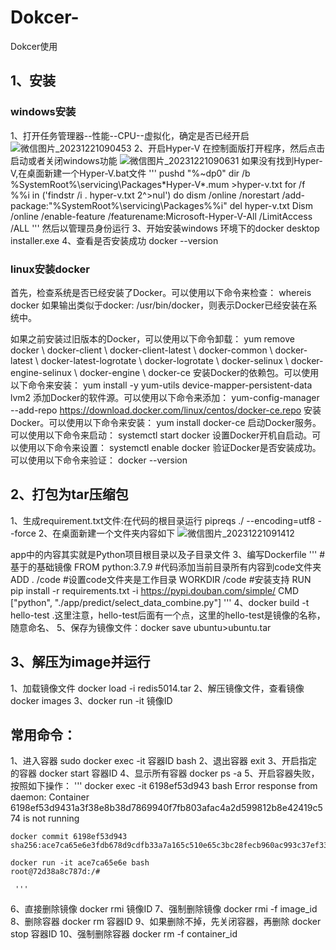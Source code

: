 # Dokcer-
Dokcer使用
## 1、安装
### windows安装
  1、打开任务管理器--性能--CPU--虚拟化，确定是否已经开启
  ![微信图片_20231221090453](https://github.com/waallf/Dokcer-/assets/30369148/9521e126-5e87-4155-ac06-8cb956ed8782)
  2、开启Hyper-V
  在控制面版打开程序，然后点击启动或者关闭windows功能  ![微信图片_20231221090631](https://github.com/waallf/Dokcer-/assets/30369148/c743288b-6fc8-416d-a6ac-284461e14982)
 如果没有找到Hyper-V,在桌面新建一个Hyper-V.bat文件
 '''
 pushd "%~dp0"
 dir /b %SystemRoot%\servicing\Packages\*Hyper-V*.mum >hyper-v.txt
 for /f %%i in ('findstr /i . hyper-v.txt 2^>nul') do dism /online /norestart /add-package:"%SystemRoot%\servicing\Packages\%%i"
 del hyper-v.txt
 Dism /online /enable-feature /featurename:Microsoft-Hyper-V-All /LimitAccess /ALL
 '''
 然后以管理员身份运行
 3、开始安装windows 环境下的docker desktop installer.exe
 4、查看是否安装成功 docker --version
### linux安装docker
首先，检查系统是否已经安装了Docker。可以使用以下命令来检查：
whereis docker
如果输出类似于docker: /usr/bin/docker，则表示Docker已经安装在系统中。

如果之前安装过旧版本的Docker，可以使用以下命令卸载：
yum remove docker \ docker-client \ docker-client-latest \ docker-common \ docker-latest \ docker-latest-logrotate \ docker-logrotate \ docker-selinux \ docker-engine-selinux \ docker-engine \ docker-ce
安装Docker的依赖包。可以使用以下命令来安装：
yum install -y yum-utils device-mapper-persistent-data lvm2
添加Docker的软件源。可以使用以下命令来添加：
yum-config-manager --add-repo https://download.docker.com/linux/centos/docker-ce.repo
安装Docker。可以使用以下命令来安装：
yum install docker-ce
启动Docker服务。可以使用以下命令来启动：
systemctl start docker
设置Docker开机自启动。可以使用以下命令来设置：
systemctl enable docker
验证Docker是否安装成功。可以使用以下命令来验证：
docker --version
## 2、打包为tar压缩包
  1、生成requirement.txt文件:在代码的根目录运行 pipreqs ./ --encoding=utf8 --force
  2、在桌面新建一个文件夹内容如下
  ![微信图片_20231221091412](https://github.com/waallf/Dokcer-/assets/30369148/060998da-f26d-450a-90e8-35330e6659a3)

   app中的内容其实就是Python项目根目录以及子目录文件
  3、编写Dockerfile
  '''
  #基于的基础镜像
  FROM python:3.7.9
  #代码添加当前目录所有内容到code文件夹
  ADD . /code
  #设置code文件夹是工作目录
  WORKDIR /code
  #安装支持
  RUN pip install -r requirements.txt -i https://pypi.douban.com/simple/
  CMD ["python", "./app/predict/select_data_combine.py"]
  '''
  4、docker build -t hello-test .这里注意，hello-test后面有一个点，这里的hello-test是镜像的名称，随意命名、
  5、保存为镜像文件：docker save ubuntu>ubuntu.tar
  
## 3、解压为image并运行
  1、加载镜像文件 docker load -i redis5014.tar
  2、解压镜像文件，查看镜像 docker images
  3、docker run -it 镜像ID

## 常用命令：
   1、进入容器 sudo docker exec -it 容器ID bash
   2、退出容器 exit
   3、开启指定的容器 docker start 容器ID
   4、显示所有容器 docker ps -a
   5、开启容器失败，按照如下操作：
     '''
     docker exec -it 6198ef53d943 bash
     Error response from daemon: Container 6198ef53d9431a3f38e8b38d7869940f7fb803afac4a2d599812b8e42419c574 is not running

    docker commit 6198ef53d943
    sha256:ace7ca65e6e3fdb678d9cdfb33a7a165c510e65c3bc28fecb960ac993c37ef33

    docker run -it ace7ca65e6e bash
    root@72d38a8c787d:/#

     '''
  6、直接删除镜像 docker rmi 镜像ID
  7、强制删除镜像 docker rmi -f image_id
  8、删除容器 docker rm 容器ID
  9、如果删除不掉，先关闭容器，再删除 docker stop 容器ID
  10、强制删除容器 docker rm -f container_id

